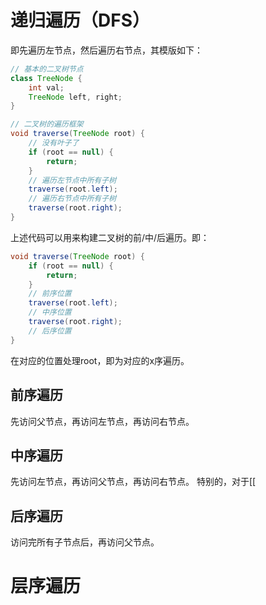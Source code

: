 # 递归遍历（DFS）

即先遍历左节点，然后遍历右节点，其模版如下：

```java
// 基本的二叉树节点
class TreeNode {
    int val;
    TreeNode left, right;
}

// 二叉树的遍历框架
void traverse(TreeNode root) {
    // 没有叶子了
    if (root == null) {
        return;
    }
    // 遍历左节点中所有子树
    traverse(root.left);
    // 遍历右节点中所有子树
    traverse(root.right);
}
```


上述代码可以用来构建二叉树的前/中/后遍历。即：

```java
void traverse(TreeNode root) {
    if (root == null) {
        return;
    }
    // 前序位置
    traverse(root.left);
    // 中序位置
    traverse(root.right);
    // 后序位置
}
```

在对应的位置处理root，即为对应的x序遍历。

## 前序遍历
先访问父节点，再访问左节点，再访问右节点。
## 中序遍历
先访问左节点，再访问父节点，再访问右节点。
特别的，对于[[

## 后序遍历
访问完所有子节点后，再访问父节点。

# 层序遍历
